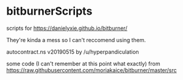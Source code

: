 # bitburnerScripts
scripts for https://danielyxie.github.io/bitburner/

They're kinda a mess so I can't reccomend using them.

autocontract.ns v20190515 by /u/hyperpandiculation

some code (I can't remember at this point what exactly) from https://raw.githubusercontent.com/moriakaice/bitburner/master/src
